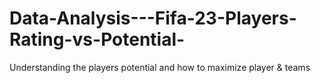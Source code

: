 # Data-Analysis---Fifa-23-Players-Rating-vs-Potential-
Understanding the players potential and how to maximize player &amp; teams
